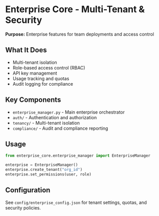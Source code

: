 # Enterprise Core - Multi-Tenant & Security

**Purpose:** Enterprise features for team deployments and access control

## What It Does

- Multi-tenant isolation
- Role-based access control (RBAC)
- API key management
- Usage tracking and quotas
- Audit logging for compliance

## Key Components

- `enterprise_manager.py` - Main enterprise orchestrator
- `auth/` - Authentication and authorization
- `tenancy/` - Multi-tenant isolation
- `compliance/` - Audit and compliance reporting

## Usage

```python
from enterprise_core.enterprise_manager import EnterpriseManager

enterprise = EnterpriseManager()
enterprise.create_tenant("org_id")
enterprise.set_permissions(user, role)
```

## Configuration

See `config/enterprise_config.json` for tenant settings, quotas, and security policies.

